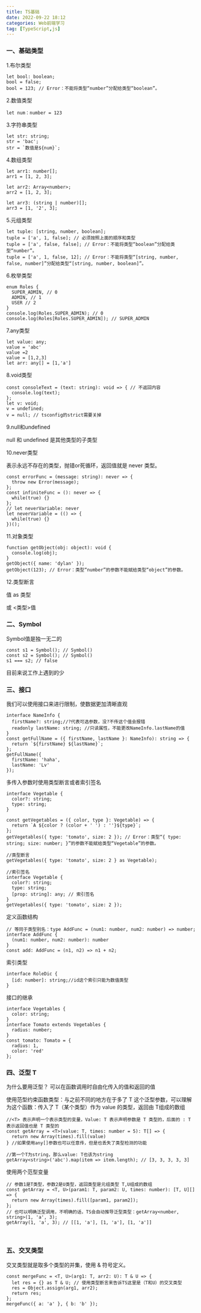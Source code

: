 ```yaml
---
title: TS基础
date: 2022-09-22 18:12
categories: Web前端学习
tag: [TypeScript,js] 
---
```


### 一、基础类型

1.布尔类型

```
let bool: boolean;
bool = false;
bool = 123; // Error：不能将类型“number”分配给类型“boolean”。
```

2.数值类型

```
let num：number = 123
```

3.字符串类型

```
let str: string;
str = 'bac';
str = `数值是${num}`;
```

4.数组类型

```
let arr1: number[];
arr1 = [1, 2, 3];

let arr2: Array<number>;
arr2 = [1, 2, 3];

let arr3: (string | number)[];
arr3 = [1, '2', 3];
```

5.元组类型

```
let tuple: [string, number, boolean];
tuple = ['a', 1, false]; // 必须按照上面的顺序和类型
tuple = ['a', false, false]; // Error：不能将类型“boolean”分配给类型“number”。
tuple = ['a', 1, false, 12]; // Error：不能将类型“[string, number, false, number]”分配给类型“[string, number, boolean]”。
```

6.枚举类型

```
enum Roles {
  SUPER_ADMIN, // 0
  ADMIN, // 1
  USER // 2
}
console.log(Roles.SUPER_ADMIN); // 0
console.log(Roles[Roles.SUPER_ADMIN]); // SUPER_ADMIN
```

7.any类型

```
let value: any;
value = 'abc'
value =2
value = [1,2,3]
let arr: any[] = [1,'a']
```

8.void类型

```
const consoleText = (text: string): void => { // 不返回内容
  console.log(text);
};
let v: void;
v = undefined;
v = null; // tsconfig的strict需要关掉
```

9.null和undefined

null 和 undefined 是其他类型的子类型

10.never类型

表示永远不存在的类型，抛错or死循环，返回值就是 never 类型。

```
const errorFunc = (message: string): never => {
  throw new Error(message);
};
const infiniteFunc = (): never => {
  while(true) {}
};
// let neverVariable: never
let neverVariable = (() => {
  while(true) {}
})();
```

11.对象类型

```
function getObject(obj: object): void {
  console.log(obj);
}
getObject({ name: 'dylan' });
getObject(123); // Error：类型“number”的参数不能赋给类型“object”的参数。
```

12.类型断言

值 as 类型

或 <类型>值

### 二、Symbol

Symbol值是独一无二的

```
const s1 = Symbol(); // Symbol()
const s2 = Symbol(); // Symbol()
s1 === s2; // false
```

目前来说工作上遇到的少

### 三、接口

我们可以使用接口来进行限制，使数据更加清晰直观

```
interface NameInfo {
  firstName?: string;//?代表可选参数，没?不传这个值会报错
  readonly lastName: string; //只读属性，不能更改NameInfo.lastName的值
}
const getFullName = ({ firstName, lastName }: NameInfo): string => {
  return `${firstName} ${lastName}`;
};
getFullName({
  firstName: 'haha',
  lastName: 'Lv'
});
```

多传入参数时使用类型断言或者索引签名

```
interface Vegetable {
  color?: string;
  type: string;
}

const getVegetables = ({ color, type }: Vegetable) => {
  return `A ${color ? (color + ' ') : ''}${type}`;
};
getVegetables({ type: 'tomato', size: 2 }); // Error：类型“{ type: string; size: number; }”的参数不能赋给类型“Vegetable”的参数。
```

```
//类型断言
getVegetables({ type: 'tomato', size: 2 } as Vegetable);

//索引签名
interface Vegetable {
  color?: string;
  type: string;
  [prop: string]: any; // 索引签名
}
getVegetables({ type: 'tomato', size: 2 });
```

定义函数结构

```
// 等同于类型别名：type AddFunc = (num1: number, num2: number) => number;
interface AddFunc {
  (num1: number, num2: number): number
}
const add: AddFunc = (n1, n2) => n1 + n2;
```

索引类型

```
interface RoleDic {
  [id: number]: string;//id这个索引只能为数值类型
}  
```

接口的继承

```
interface Vegetables {
  color: string;
}
interface Tomato extends Vegetables {
  radius: number;
}
const tomato: Tomato = {
  radius: 1,
  color: 'red'
};
```

### 四、泛型 T

为什么要用泛型？ 可以在函数调用时自由化传入的值和返回的值

使用范型约束函数类型：与之前不同的地方在于多了 T 这个泛型参数，可以理解为这个函数：传入了 T（某个类型）作为 value 的类型，返回由 T组成的数组

```
//<T> 表示声明一个表示类型的变量，Value: T 表示声明参数是 T 类型的，后面的 : T 表示返回值也是 T 类型的
const getArray = <T>(value: T, times: number = 5): T[] => {
  return new Array(times).fill(value)
} //如果使用any[]参数也可以任意传，但是也丢失了类型检测的功能

//第一个T为string，那么value: T也该为string
getArray<string>('abc').map(item => item.length); // [3, 3, 3, 3, 3]
```

使用两个范型变量

```
// 参数1是T类型，参数2是U类型，返回类型是元组类型 T,U组成的数组
const getArray = <T, U>(param1: T, param2: U, times: number): [T, U][] => {
  return new Array(times).fill([param1, param2]);
};
// 也可以明确泛型调用，不明确的话，TS会自动推导泛型类型：getArray<number, string>(1, 'a', 3);
getArray(1, 'a', 3); // [[1, 'a'], [1, 'a'], [1, 'a']]
```

<br/>

### 五、交叉类型

交叉类型就是取多个类型的并集，使用 & 符号定义。

```
const mergeFunc = <T, U>(arg1: T, arr2: U): T & U => {
  let res = {} as T & U; // 使用类型断言来告诉TS这里是（T和U）的交叉类型
  res = Object.assign(arg1, arr2);
  return res;
};
mergeFunc({ a: 'a' }, { b: 'b' });
```